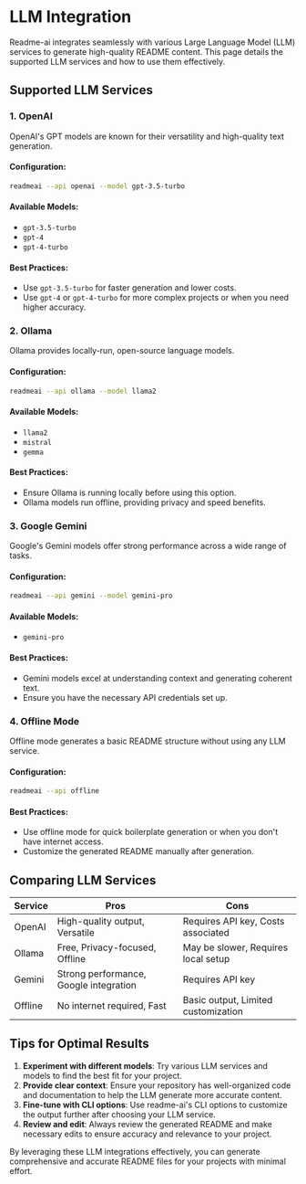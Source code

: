 # LLM Integration

Readme-ai integrates seamlessly with various Large Language Model (LLM) services to generate high-quality README content. This page details the supported LLM services and how to use them effectively.

## Supported LLM Services

### 1. OpenAI

OpenAI's GPT models are known for their versatility and high-quality text generation.

#### Configuration:
```sh
readmeai --api openai --model gpt-3.5-turbo
```

#### Available Models:
- `gpt-3.5-turbo`
- `gpt-4`
- `gpt-4-turbo`

#### Best Practices:
- Use `gpt-3.5-turbo` for faster generation and lower costs.
- Use `gpt-4` or `gpt-4-turbo` for more complex projects or when you need higher accuracy.

### 2. Ollama

Ollama provides locally-run, open-source language models.

#### Configuration:
```sh
readmeai --api ollama --model llama2
```

#### Available Models:
- `llama2`
- `mistral`
- `gemma`

#### Best Practices:
- Ensure Ollama is running locally before using this option.
- Ollama models run offline, providing privacy and speed benefits.

### 3. Google Gemini

Google's Gemini models offer strong performance across a wide range of tasks.

#### Configuration:
```sh
readmeai --api gemini --model gemini-pro
```

#### Available Models:
- `gemini-pro`

#### Best Practices:
- Gemini models excel at understanding context and generating coherent text.
- Ensure you have the necessary API credentials set up.

### 4. Offline Mode

Offline mode generates a basic README structure without using any LLM service.

#### Configuration:
```sh
readmeai --api offline
```

#### Best Practices:
- Use offline mode for quick boilerplate generation or when you don't have internet access.
- Customize the generated README manually after generation.

## Comparing LLM Services

| Service | Pros | Cons |
|---------|------|------|
| OpenAI  | High-quality output, Versatile | Requires API key, Costs associated |
| Ollama  | Free, Privacy-focused, Offline | May be slower, Requires local setup |
| Gemini  | Strong performance, Google integration | Requires API key |
| Offline | No internet required, Fast | Basic output, Limited customization |

## Tips for Optimal Results

1. **Experiment with different models**: Try various LLM services and models to find the best fit for your project.
2. **Provide clear context**: Ensure your repository has well-organized code and documentation to help the LLM generate more accurate content.
3. **Fine-tune with CLI options**: Use readme-ai's CLI options to customize the output further after choosing your LLM service.
4. **Review and edit**: Always review the generated README and make necessary edits to ensure accuracy and relevance to your project.

By leveraging these LLM integrations effectively, you can generate comprehensive and accurate README files for your projects with minimal effort.
